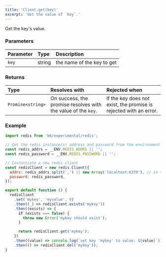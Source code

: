 ```yaml
---
title: 'Client.get(key)'
excerpt: 'Get the value of `key`.'
---
```


Get the key's value.

### Parameters

| Parameter | Type   | Description                |
| :-------- | :----- | :------------------------- |
| `key`     | string | the name of the key to get |


### Returns

| Type              | Resolves with                                                 | Rejected when                                                     |
| :---------------- | :------------------------------------------------------------ | :---------------------------------------------------------------- |
| `Promise<string>` | On success, the promise resolves with the value of the `key`. | If the key does not exist, the promise is rejected with an error. |

### Example

<CodeGroup labels={[]}>

```javascript
import redis from 'k6/experimental/redis';

// Get the redis instance(s) address and password from the environment
const redis_addrs = __ENV.REDIS_ADDRS || '';
const redis_password = __ENV.REDIS_PASSWORD || '';

// Instantiate a new redis client
const redisClient = new redis.Client({
  addrs: redis_addrs.split(',') || new Array('localhost:6379'), // in the form of 'host:port', separated by commas
  password: redis_password,
});

export default function () {
  redisClient
    .set('mykey', 'myvalue', 0)
    .then((_) => redisClient.exists('mykey'))
    .then((exists) => {
      if (exists === false) {
        throw new Error('mykey should exist');
      }

      return redisClient.get('mykey');
    })
    .then((value) => console.log(`set key 'mykey' to value: ${value}`))
    .then(() => redisClient.del('mykey'));
}
```

</CodeGroup>